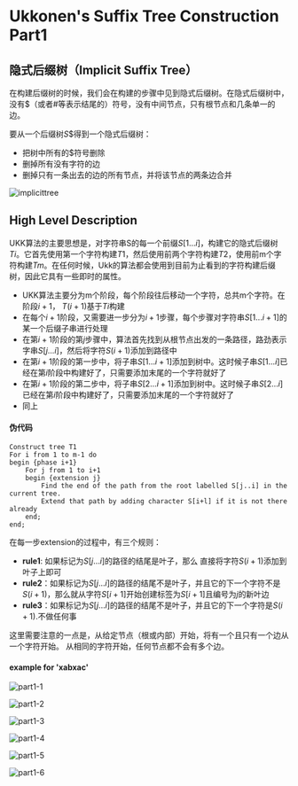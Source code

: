 # Ukkonen's Suffix Tree Construction Part1

## 隐式后缀树（Implicit Suffix Tree）

在构建后缀树的时候，我们会在构建的步骤中见到隐式后缀树。在隐式后缀树中，没有$（或者#等表示结尾的）符号，没有中间节点，只有根节点和几条单一的边。

要从一个后缀树$S\$$得到一个隐式后缀树：

- 把树中所有的$符号删除
- 删掉所有没有字符的边
- 删掉只有一条出去的边的所有节点，并将该节点的两条边合并

![implicittree](./img/implicittree.png)



## High Level Description

UKK算法的主要思想是，对字符串S的每一个前缀$S[1...i]$，构建它的隐式后缀树$Ti$。它首先使用第一个字符构建$T1$，然后使用前两个字符构建$T2$，使用前m个字符构建$Tm$。在任何时候，Ukk的算法都会使用到目前为止看到的字符构建后缀树，因此它具有一些即时的属性。

- UKK算法主要分为m个阶段，每个阶段往后移动一个字符，总共m个字符。在阶段$i+1$， $T(i+1)$基于$Ti$构建
- 在每个$i+1$阶段，又需要进一步分为$i+1$步骤，每个步骤对字符串$S[1...i+1]$的某一个后缀子串进行处理
- 在第$i+1$阶段的第$j$步骤中，算法首先找到从根节点出发的一条路径，路劲表示字串$S[j...i]$，然后将字符$S(i+1)$添加到路径中
- 在第$i+1$阶段的第一步中，将子串$S[1...i+1]$添加到树中。这时候子串$S[1...i]$已经在第$i$阶段中构建好了，只需要添加末尾的一个字符就好了
- 在第$i+1$阶段的第二步中，将子串$S[2...i+1]$添加到树中。这时候子串$S[2...i]$已经在第$i$阶段中构建好了，只需要添加末尾的一个字符就好了
- 同上

#### 伪代码

```
Construct tree T1
For i from 1 to m-1 do
begin {phase i+1}
	For j from 1 to i+1
	begin {extension j}
		Find the end of the path from the root labelled S[j..i] in the current tree.
    	Extend that path by adding character S[i+l] if it is not there already
   	end;
end;
```

在每一步extension的过程中，有三个规则：

- **rule1**: 如果标记为$S[j...i]$的路径的结尾是叶子，那么 直接将字符$S(i+1)$添加到叶子上即可
- **rule2**：如果标记为$S[j...i]$的路径的结尾不是叶子，并且它的下一个字符不是$S(i+1)$，那么就从字符$S[i + 1]$开始创建标签为$S[i+1]$且编号为$j$的新叶边
- **rule3**：如果标记为$S[j...i]$的路径的结尾不是叶子，并且它的下一个字符是$S(i+1)$.不做任何事

这里需要注意的一点是，从给定节点（根或内部）开始，将有一个且只有一个边从一个字符开始。 从相同的字符开始，任何节点都不会有多个边。

#### example for 'xabxac'

![part1-1](./img/part1-1.png)

![part1-2](./img/part1-2.png)

![part1-3](./img/part1-3.png)

![part1-4](./img/part1-4.png)

![part1-5](./img/part1-5.png)

![part1-6](./img/part1-6.png)

